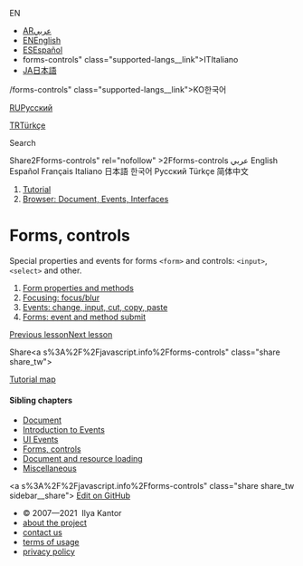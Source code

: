 EN

- <a href="https://ar.javascript.info/" class="supported-langs__link"><span class="supported-langs__brief">AR</span><span>عربي</span></a>
- <a href="forms-controls.html" class="supported-langs__link"><span class="supported-langs__brief">EN</span><span>English</span></a>
- <a href="https://es.javascript.info/forms-controls" class="supported-langs__link"><span class="supported-langs__brief">ES</span><span>Español</span></a>
- forms-controls" class="supported-langs__link"><span class="supported-langs__brief">IT</span><span>Italiano</span></a>
- <a href="https://ja.javascript.info/forms-controls" class="supported-langs__link"><span class="supported-langs__brief">JA</span><span>日本語</span></a>

/forms-controls" class="supported-langs__link"><span class="supported-langs__brief">KO</span><span>한국어</span></a>

<a href="forms-controls%22" class="supported-langs__link"><span class="supported-langs__brief">RU</span><span>Русский</span></a>

<a href="https://tr.javascript.info/" class="supported-langs__link"><span class="supported-langs__brief">TR</span><span>Türkçe</span></a>

<a href="https://zh.javascript.info/forms-controls" class="supported-langs__link"></a>

Search

<span class="share-icons__title">Share</span>2Fforms-controls" rel="nofollow" &gt;2Fforms-controls عربي English Español Français Italiano 日本語 한국어 Русский Türkçe 简体中文

1.  <a href="index.html" class="breadcrumbs__link"><span class="breadcrumbs__hidden-text">Tutorial</span></a>
2.  <span id="breadcrumb-1"><a href="ui.html" class="breadcrumbs__link"><span>Browser: Document, Events, Interfaces</span></a></span>

# Forms, controls

Special properties and events for forms `<form>` and controls: `<input>`, `<select>` and other.

1.  <a href="form-elements.html" class="lessons-list__link">Form properties and methods</a>
2.  <a href="focus-blur.html" class="lessons-list__link">Focusing: focus/blur</a>
3.  <a href="events-change-input.html" class="lessons-list__link">Events: change, input, cut, copy, paste</a>
4.  <a href="forms-submit.html" class="lessons-list__link">Forms: event and method submit</a>

<a href="onscroll.html" class="page__nav page__nav_prev"><span class="page__nav-text"><span class="page__nav-text-shortcut"></span></span><span class="page__nav-text-alternate">Previous lesson</span></a><a href="form-elements.html" class="page__nav page__nav_next"><span class="page__nav-text"><span class="page__nav-text-shortcut"></span></span><span class="page__nav-text-alternate">Next lesson</span></a>

<span class="share-icons__title">Share</span><a s%3A%2F%2Fjavascript.info%2Fforms-controls" class="share share_tw"></a><a href="https://www.facebook.com/sharer/sharer.php?s=100&amp;p%5Burl%5D=https%3A%2F%2Fjavascript.info%2Fforms-controls" class="share share_fb"></a>

<a href="tutorial/map.html" class="map"><span class="map__text">Tutorial map</span></a>

<a href="tutorial/map.html" class="map"></a>

#### Sibling chapters

- <a href="document.html" class="sidebar__link">Document</a>
- <a href="events.html" class="sidebar__link">Introduction to Events</a>
- <a href="event-details.html" class="sidebar__link">UI Events</a>
- <a href="forms-controls.html" class="sidebar__link">Forms, controls</a>
- <a href="loading.html" class="sidebar__link">Document and resource loading</a>
- <a href="ui-misc.html" class="sidebar__link">Miscellaneous</a>

<a s%3A%2F%2Fjavascript.info%2Fforms-controls" class="share share_tw sidebar__share"></a><a href="https://www.facebook.com/sharer/sharer.php?s=100&amp;p%5Burl%5D=https%3A%2F%2Fjavascript.info%2Fforms-controls" class="share share_fb sidebar__share"></a> <a href="https://github.com/javascript-tutorial/en.javascript.info/blob/master/2-ui/4-forms-controls" class="sidebar__link">Edit on GitHub</a>

- © 2007—2021  Ilya Kantor
- <a href="about.html" class="page-footer__link">about the project</a>
- <a href="about.html#contact-us" class="page-footer__link">contact us</a>
- <a href="terms.html" class="page-footer__link">terms of usage</a>
- <a href="privacy.html" class="page-footer__link">privacy policy</a>
